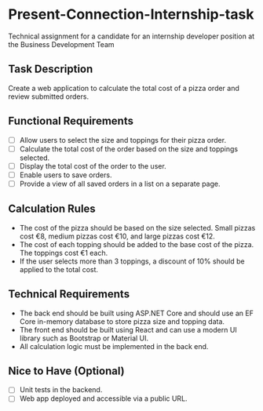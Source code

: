 # Present-Connection-Internship-task
 Technical assignment for a candidate for  an internship developer position at the Business Development Team

## Task Description

Create a web application to calculate the total cost of a pizza order and review submitted orders.

## Functional Requirements

- [ ] Allow users to select the size and toppings for their pizza order.
- [ ] Calculate the total cost of the order based on the size and toppings selected.
- [ ] Display the total cost of the order to the user.
- [ ] Enable users to save orders.
- [ ] Provide a view of all saved orders in a list on a separate page.

## Calculation Rules

- The cost of the pizza should be based on the size selected. Small pizzas cost €8, medium pizzas cost €10, and large pizzas cost €12.
- The cost of each topping should be added to the base cost of the pizza. The toppings cost €1 each.
- If the user selects more than 3 toppings, a discount of 10% should be applied to the total cost.

## Technical Requirements

- The back end should be built using ASP.NET Core and should use an EF Core in-memory database to store pizza size and topping data.
- The front end should be built using React and can use a modern UI library such as Bootstrap or Material UI.
- All calculation logic must be implemented in the back end.

## Nice to Have (Optional)

- [ ] Unit tests in the backend.
- [ ] Web app deployed and accessible via a public URL.